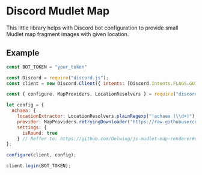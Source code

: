 # Discord Mudlet Map

This little library helps with Discord bot configuration to provide small Mudlet map fragment images with given location.

## Example

```js
const BOT_TOKEN = "your_token"

const Discord = require("discord.js");
const client = new Discord.Client({ intents: [Discord.Intents.FLAGS.GUILD_MESSAGES, Discord.Intents.FLAGS.GUILDS] });

const { configure, MapProviders, LocationResolvers } = require("discord-mudlet-map")

let config = {
  Achaea: { 
    locationExtractor: LocationResolvers.plainRegexp("!achaea (\\d+)"),
    provider: MapProviders.retryingDownloader("https://raw.githubusercontent.com/IRE-Mudlet-Mapping/AchaeaCrowdmap/gh-pages/Map/map", { retries: 5, delay : 10000 }) },
    settings: {
      isRound: true
    } // Reffer to: https://github.com/Delwing/js-mudlet-map-renderer#settings-and-their-default-values
};

configure(client, config);

client.login(BOT_TOKEN);
```
